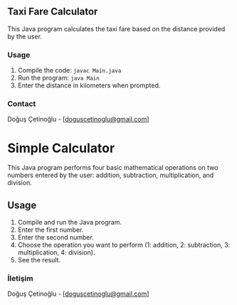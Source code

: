 ## Taxi Fare Calculator

This Java program calculates the taxi fare based on the distance provided by the user.

### Usage

1. Compile the code: `javac Main.java`
2. Run the program: `java Main`
3. Enter the distance in kilometers when prompted.

### Contact

Doğuş Çetinoğlu - [doguscetinoglu@gmail.com]


# Simple Calculator

This Java program performs four basic mathematical operations on two numbers entered by the user: addition, subtraction, multiplication, and division.

## Usage

1. Compile and run the Java program.
2. Enter the first number.
3. Enter the second number.
4. Choose the operation you want to perform (1: addition, 2: subtraction, 3: multiplication, 4: division).
5. See the result.

### İletişim

Doğuş Çetinoğlu - [doguscetinoglu@gmail.com]

